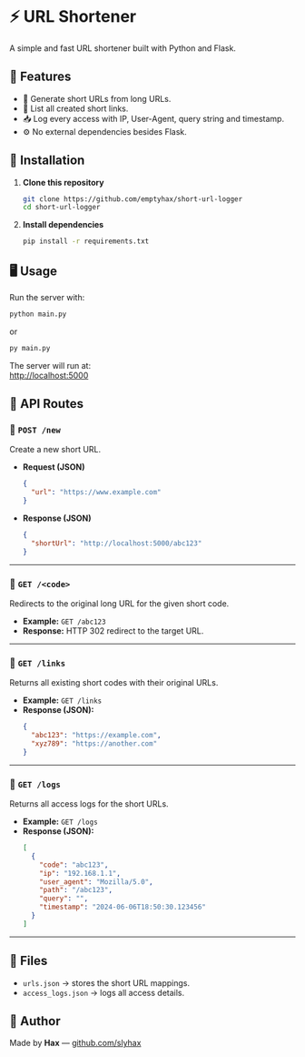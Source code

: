# ⚡ URL Shortener

A simple and fast URL shortener built with Python and Flask.

## 📌 Features
- 🔗 Generate short URLs from long URLs.
- 📑 List all created short links.
- 📥 Log every access with IP, User-Agent, query string and timestamp.
- ⚙️ No external dependencies besides Flask.

## 🚀 Installation

1. **Clone this repository**
   ```bash
   git clone https://github.com/emptyhax/short-url-logger
   cd short-url-logger
   ```

2. **Install dependencies**
   ```bash
   pip install -r requirements.txt
   ```

## 🖥️ Usage

Run the server with:
```bash
python main.py
```
or
```bash
py main.py
```

The server will run at:  
[http://localhost:5000](http://localhost:5000)

## 📡 API Routes

### 🔹 `POST /new`
Create a new short URL.

- **Request (JSON)**
  ```json
  {
    "url": "https://www.example.com"
  }
  ```

- **Response (JSON)**
  ```json
  {
    "shortUrl": "http://localhost:5000/abc123"
  }
  ```

---

### 🔹 `GET /<code>`
Redirects to the original long URL for the given short code.

- **Example:** `GET /abc123`
- **Response:** HTTP 302 redirect to the target URL.

---

### 🔹 `GET /links`
Returns all existing short codes with their original URLs.

- **Example:** `GET /links`
- **Response (JSON):**
  ```json
  {
    "abc123": "https://example.com",
    "xyz789": "https://another.com"
  }
  ```

---

### 🔹 `GET /logs`
Returns all access logs for the short URLs.

- **Example:** `GET /logs`
- **Response (JSON):**
  ```json
  [
    {
      "code": "abc123",
      "ip": "192.168.1.1",
      "user_agent": "Mozilla/5.0",
      "path": "/abc123",
      "query": "",
      "timestamp": "2024-06-06T18:50:30.123456"
    }
  ]
  ```

---

## 📄 Files

- `urls.json` → stores the short URL mappings.
- `access_logs.json` → logs all access details.

## 🖤 Author

Made by **Hax** — [github.com/slyhax](https://github.com/emptyhax)
